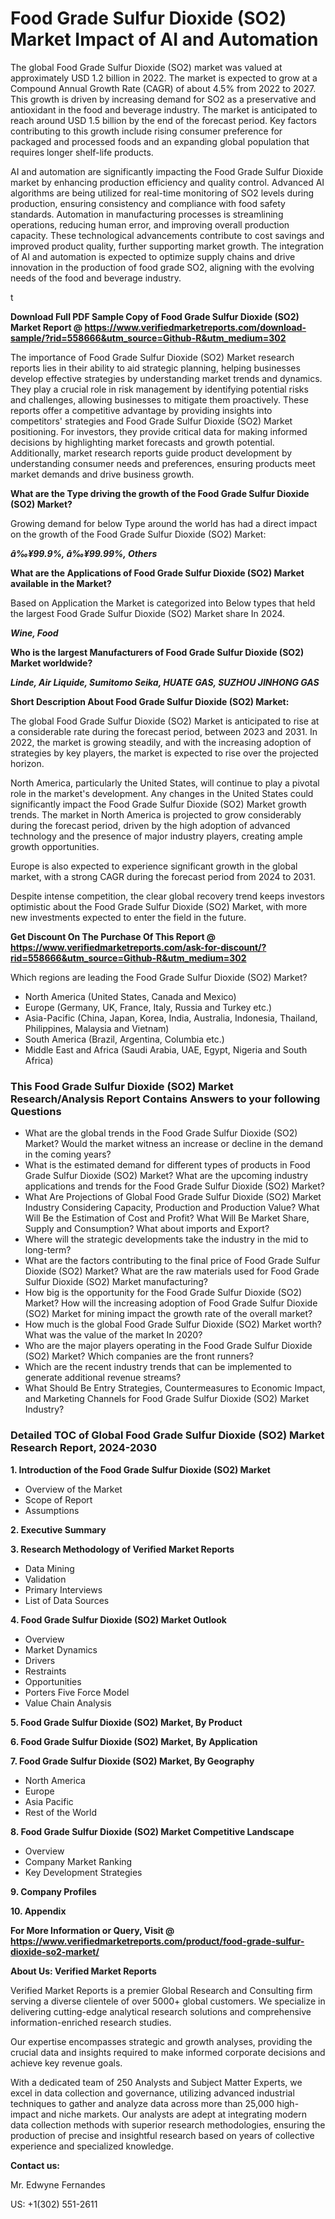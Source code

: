 <meta name="title" content="Global Food Grade Sulfur Dioxide (SO2) Market Impact of AI and Automation"><meta name="description" content="The global Food Grade Sulfur Dioxide (SO2) market was valued at approximately USD 1.2 billion in 2022. The market is expected to grow at a Compound Annual Growth Rate "><meta name="title" content="Food Grade Sulfur Dioxide (SO2) Market Size, Share, Scope, Trends, Growth, Opportunities, Analysis, Forecast"><h1>Food Grade Sulfur Dioxide (SO2) Market Impact of AI and Automation</h1><p>The global Food Grade Sulfur Dioxide (SO2) market was valued at approximately USD 1.2 billion in 2022. The market is expected to grow at a Compound Annual Growth Rate (CAGR) of about 4.5% from 2022 to 2027. This growth is driven by increasing demand for SO2 as a preservative and antioxidant in the food and beverage industry. The market is anticipated to reach around USD 1.5 billion by the end of the forecast period. Key factors contributing to this growth include rising consumer preference for packaged and processed foods and an expanding global population that requires longer shelf-life products.</p><p>AI and automation are significantly impacting the Food Grade Sulfur Dioxide market by enhancing production efficiency and quality control. Advanced AI algorithms are being utilized for real-time monitoring of SO2 levels during production, ensuring consistency and compliance with food safety standards. Automation in manufacturing processes is streamlining operations, reducing human error, and improving overall production capacity. These technological advancements contribute to cost savings and improved product quality, further supporting market growth. The integration of AI and automation is expected to optimize supply chains and drive innovation in the production of food grade SO2, aligning with the evolving needs of the food and beverage industry.</p>t</p><p id="" class=""><strong>Download Full PDF Sample Copy of Food Grade Sulfur Dioxide (SO2) Market Report @ <a href="https://www.verifiedmarketreports.com/download-sample/?rid=558666&utm_source=Github-R&utm_medium=302" target="_blank">https://www.verifiedmarketreports.com/download-sample/?rid=558666&utm_source=Github-R&utm_medium=302</a></strong></p><p>The importance of&nbsp;Food Grade Sulfur Dioxide (SO2) Market research reports lies in their ability to aid strategic planning, helping businesses develop effective strategies by understanding market trends and dynamics. They play a crucial role in risk management by identifying potential risks and challenges, allowing businesses to mitigate them proactively. These reports offer a competitive advantage by providing insights into competitors' strategies and Food Grade Sulfur Dioxide (SO2) Market positioning. For investors, they provide critical data for making informed decisions by highlighting market forecasts and growth potential. Additionally, market research reports guide product development by understanding consumer needs and preferences, ensuring products meet market demands and drive business growth.</p><p><strong>What are the&nbsp;Type driving the growth of the Food Grade Sulfur Dioxide (SO2) Market?</strong></p><p id="" class="">Growing demand for below Type around the world has had a direct impact on the growth of the Food Grade Sulfur Dioxide (SO2) Market:</p><em><strong>â‰¥99.9%, â‰¥99.99%, Others</strong></em></p><strong>What are the&nbsp;Applications&nbsp;of Food Grade Sulfur Dioxide (SO2) Market available in the Market?</strong></p><p id="" class="">Based on Application the Market is categorized into Below types that held the largest Food Grade Sulfur Dioxide (SO2) Market share In 2024.</p><em><strong>Wine, Food</strong></em></p><strong>Who is the largest Manufacturers of Food Grade Sulfur Dioxide (SO2) Market worldwide?</strong></p><p><em><strong>Linde, Air Liquide, Sumitomo Seika, HUATE GAS, SUZHOU JINHONG GAS</strong></em></p><p id="" class=""><strong>Short Description About Food Grade Sulfur Dioxide (SO2) Market:</strong></p><p>The global Food Grade Sulfur Dioxide (SO2) Market is anticipated to rise at a considerable rate during the forecast period, between 2023 and 2031. In 2022, the market is growing steadily, and with the increasing adoption of strategies by key players, the market is expected to rise over the projected horizon.</p><p>North America, particularly the United States, will continue to play a pivotal role in the market's development. Any changes in the United States could significantly impact the Food Grade Sulfur Dioxide (SO2) Market growth trends. The market in North America is projected to grow considerably during the forecast period, driven by the high adoption of advanced technology and the presence of major industry players, creating ample growth opportunities.</p><p>Europe is also expected to experience significant growth in the global market, with a strong CAGR during the forecast period from 2024 to 2031.</p><p>Despite intense competition, the clear global recovery trend keeps investors optimistic about the Food Grade Sulfur Dioxide (SO2) Market, with more new investments expected to enter the field in the future.</p><p id="" class=""><strong>Get Discount On The Purchase Of This Report @ <a href="https://www.verifiedmarketreports.com/ask-for-discount/?rid=558666&utm_source=Github-R&utm_medium=302" target="_blank">https://www.verifiedmarketreports.com/ask-for-discount/?rid=558666&utm_source=Github-R&utm_medium=302</a></strong></p>Which regions are leading the Food Grade Sulfur Dioxide (SO2) Market?</p><ul><li>North America (United States, Canada and Mexico)</li><li>Europe (Germany, UK, France, Italy, Russia and Turkey etc.)</li><li>Asia-Pacific (China, Japan, Korea, India, Australia, Indonesia, Thailand, Philippines, Malaysia and Vietnam)</li><li>South America (Brazil, Argentina, Columbia etc.)</li><li>Middle East and Africa (Saudi Arabia, UAE, Egypt, Nigeria and South Africa)</li></ul><h3 id="" class="">This Food Grade Sulfur Dioxide (SO2) Market Research/Analysis Report Contains Answers to your following Questions</h3><ul><li>What are the global trends in the Food Grade Sulfur Dioxide (SO2) Market? Would the market witness an increase or decline in the demand in the coming years?</li><li>What is the estimated demand for different types of products in Food Grade Sulfur Dioxide (SO2) Market? What are the upcoming industry applications and trends for the Food Grade Sulfur Dioxide (SO2) Market?</li><li>What Are Projections of Global Food Grade Sulfur Dioxide (SO2) Market Industry Considering Capacity, Production and Production Value? What Will Be the Estimation of Cost and Profit? What Will Be Market Share, Supply and Consumption? What about imports and Export?</li><li>Where will the strategic developments take the industry in the mid to long-term?</li><li>What are the factors contributing to the final price of Food Grade Sulfur Dioxide (SO2) Market? What are the raw materials used for Food Grade Sulfur Dioxide (SO2) Market manufacturing?</li><li>How big is the opportunity for the Food Grade Sulfur Dioxide (SO2) Market? How will the increasing adoption of Food Grade Sulfur Dioxide (SO2) Market for mining impact the growth rate of the overall market?</li><li>How much is the global Food Grade Sulfur Dioxide (SO2) Market worth? What was the value of the market In 2020?</li><li>Who are the major players operating in the Food Grade Sulfur Dioxide (SO2) Market? Which companies are the front runners?</li><li>Which are the recent industry trends that can be implemented to generate additional revenue streams?</li><li>What Should Be Entry Strategies, Countermeasures to Economic Impact, and Marketing Channels for Food Grade Sulfur Dioxide (SO2) Market Industry?</li></ul><h3 id="" class="">Detailed TOC of Global Food Grade Sulfur Dioxide (SO2) Market Research Report, 2024-2030</h3><p id="" class=""><strong>1. Introduction of the Food Grade Sulfur Dioxide (SO2) Market</strong></p><ul><li>Overview of the Market</li><li>Scope of Report</li><li>Assumptions</li></ul><p id="" class=""><strong>2. Executive Summary</strong></p><p id="" class=""><strong>3. Research Methodology of Verified Market Reports</strong></p><ul><li>Data Mining</li><li>Validation</li><li>Primary Interviews</li><li>List of Data Sources</li></ul><p id="" class=""><strong>4. Food Grade Sulfur Dioxide (SO2) Market Outlook</strong></p><ul><li>Overview</li><li>Market Dynamics</li><li>Drivers</li><li>Restraints</li><li>Opportunities</li><li>Porters Five Force Model</li><li>Value Chain Analysis</li></ul><p id="" class=""><strong>5. Food Grade Sulfur Dioxide (SO2) Market, By Product</strong></p><p id="" class=""><strong>6. Food Grade Sulfur Dioxide (SO2) Market, By Application</strong></p><p id="" class=""><strong>7. Food Grade Sulfur Dioxide (SO2) Market, By Geography</strong></p><ul><li>North America</li><li>Europe</li><li>Asia Pacific</li><li>Rest of the World</li></ul><p id="" class=""><strong>8. Food Grade Sulfur Dioxide (SO2) Market Competitive Landscape</strong></p><ul><li>Overview</li><li>Company Market Ranking</li><li>Key Development Strategies</li></ul><p id="" class=""><strong>9. Company Profiles</strong></p><p id="" class=""><strong>10. Appendix</strong></p><p id="" class=""><strong>For More Information or Query, Visit @ <a href="https://www.verifiedmarketreports.com/product/food-grade-sulfur-dioxide-so2-market/" target="_blank">https://www.verifiedmarketreports.com/product/food-grade-sulfur-dioxide-so2-market/</a></strong></p><p id="" class=""><strong>About Us: Verified Market Reports</strong></p><p id="" class="">Verified Market Reports is a premier Global Research and Consulting firm serving a diverse clientele of over 5000+ global customers. We specialize in delivering cutting-edge analytical research solutions and comprehensive information-enriched research studies.</p><p id="" class="">Our expertise encompasses strategic and growth analyses, providing the crucial data and insights required to make informed corporate decisions and achieve key revenue goals.</p><p id="" class="">With a dedicated team of 250 Analysts and Subject Matter Experts, we excel in data collection and governance, utilizing advanced industrial techniques to gather and analyze data across more than 25,000 high-impact and niche markets. Our analysts are adept at integrating modern data collection methods with superior research methodologies, ensuring the production of precise and insightful research based on years of collective experience and specialized knowledge.</p><p id="" class=""><strong>Contact us:</strong></p><p id="" class="">Mr. Edwyne Fernandes</p><p id="" class="">US: +1(302) 551-2611</p>